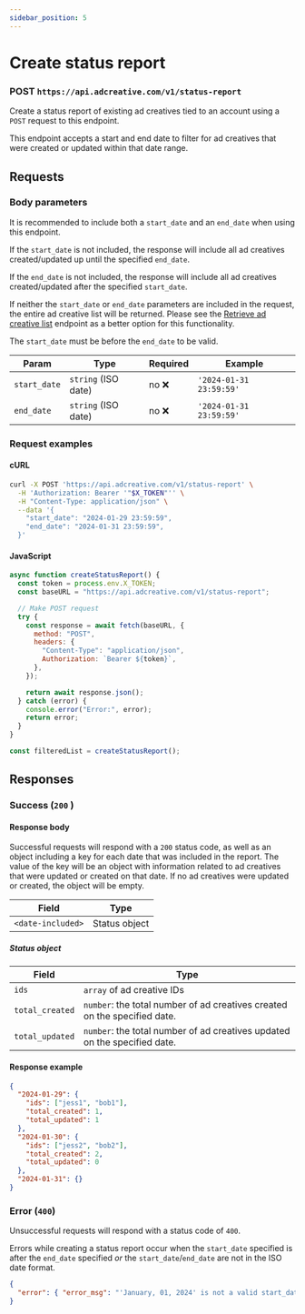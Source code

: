```yaml
---
sidebar_position: 5
---
```


# Create status report

### POST `https://api.adcreative.com/v1/status-report`

Create a status report of existing ad creatives tied to an account using a `POST` request to this endpoint.

This endpoint accepts a start and end date to filter for ad creatives that were created or updated within that date range.

## Requests

### Body parameters

It is recommended to include both a `start_date` and an `end_date` when using this endpoint.

If the `start_date` is not included, the response will include all ad creatives created/updated up until the specified `end_date`.

If the `end_date` is not included, the response will include all ad creatives created/updated after the specified `start_date`.

If neither the `start_date` or `end_date` parameters are included in the request, the entire ad creative list will be returned. Please see the [Retrieve ad creative list](./retrieve-ad-creatives) endpoint as a better option for this functionality.

The `start_date` must be before the `end_date` to be valid.

| Param        | Type                | Required | Example                 |
| ------------ | ------------------- | -------- | ----------------------- |
| `start_date` | `string` (ISO date) | no ❌    | `'2024-01-31 23:59:59'` |
| `end_date`   | `string` (ISO date) | no ❌    | `'2024-01-31 23:59:59'` |

### Request examples

#### cURL

```bash
curl -X POST 'https://api.adcreative.com/v1/status-report' \
  -H 'Authorization: Bearer '"$X_TOKEN"'' \
  -H "Content-Type: application/json" \
  --data '{
    "start_date": "2024-01-29 23:59:59",
    "end_date": "2024-01-31 23:59:59",
  }'
```

#### JavaScript

```jsx
async function createStatusReport() {
  const token = process.env.X_TOKEN;
  const baseURL = "https://api.adcreative.com/v1/status-report";

  // Make POST request
  try {
    const response = await fetch(baseURL, {
      method: "POST",
      headers: {
        "Content-Type": "application/json",
        Authorization: `Bearer ${token}`,
      },
    });

    return await response.json();
  } catch (error) {
    console.error("Error:", error);
    return error;
  }
}

const filteredList = createStatusReport();
```

## Responses

### Success (`200` )

#### Response body

Successful requests will respond with a `200` status code, as well as an object including a key for each date that was included in the report. The value of the key will be an object with information related to ad creatives that were updated or created on that date. If no ad creatives were updated or created, the object will be empty.

| Field             | Type          |
| ----------------- | ------------- |
| `<date-included>` | Status object |

##### Status object

| Field           | Type                                                                      |
| --------------- | ------------------------------------------------------------------------- |
| `ids`           | `array` of ad creative IDs                                                |
| `total_created` | `number`: the total number of ad creatives created on the specified date. |
| `total_updated` | `number`: the total number of ad creatives updated on the specified date. |

#### Response example

```json
{
  "2024-01-29": {
    "ids": ["jess1", "bob1"],
    "total_created": 1,
    "total_updated": 1
  },
  "2024-01-30": {
    "ids": ["jess2", "bob2"],
    "total_created": 2,
    "total_updated": 0
  },
  "2024-01-31": {}
}
```

### Error (`400`)

Unsuccessful requests will respond with a status code of `400`.

Errors while creating a status report occur when the `start_date` specified is after the `end_date` specified _or_ the `start_date`/`end_date` are not in the ISO date format.

```json
{
  "error": { "error_msg": "'January, 01, 2024' is not a valid start_date." }
}
```
